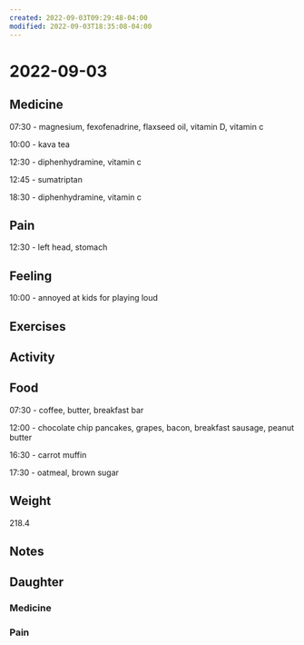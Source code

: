 ```yaml
---
created: 2022-09-03T09:29:48-04:00
modified: 2022-09-03T18:35:08-04:00
---
```


# 2022-09-03

## Medicine

07:30 - magnesium, fexofenadrine, flaxseed oil, vitamin D, vitamin c 

10:00 - kava tea

12:30 - diphenhydramine, vitamin c

12:45 - sumatriptan 

18:30 - diphenhydramine, vitamin c 

## Pain

12:30 - left head, stomach 

## Feeling

10:00 - annoyed at kids for playing loud


## Exercises


## Activity


## Food

07:30 - coffee, butter, breakfast bar

12:00 - chocolate chip pancakes, grapes, bacon, breakfast sausage, peanut butter 

16:30 - carrot muffin

17:30 - oatmeal, brown sugar 

## Weight

218.4

## Notes


## Daughter


### Medicine


### Pain

